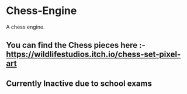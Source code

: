 # Chess-Engine
A chess engine.
## You can find the Chess pieces here :- https://wildlifestudios.itch.io/chess-set-pixel-art

## Currently Inactive due to school exams
